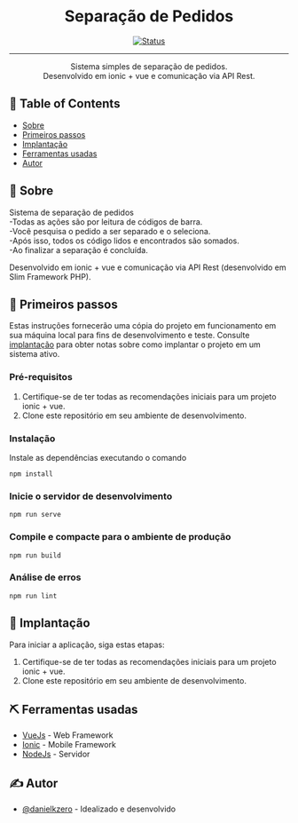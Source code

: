 <h1 align="center">Separação de Pedidos</h1>

<div align="center">

[![Status](https://img.shields.io/badge/status-active-success.svg)]()

</div>

---

<p align="center"> 
  Sistema simples de separação de pedidos. <br> 
  Desenvolvido em ionic + vue e comunicação via API Rest. <br>
</p>

## 📝 Table of Contents

- [Sobre](#sobre)
- [Primeiros passos](#primeiros_passos)
- [Implantação](#implantacao)
- [Ferramentas usadas](#ferramentas_usadas)
- [Autor](#autor)

## 🧐 Sobre <a name = "about"></a>

Sistema de separação de pedidos <br>
-Todas as ações são por leitura de códigos de barra. <br>
-Você pesquisa o pedido a ser separado e o seleciona. <br>
-Após isso, todos os código lidos e encontrados são somados. <br>
-Ao finalizar a separação é concluída.

Desenvolvido em ionic + vue e comunicação via API Rest (desenvolvido em Slim Framework PHP).

## 🏁 Primeiros passos <a name = "primeiros_passos"></a>

Estas instruções fornecerão uma cópia do projeto em funcionamento em sua máquina local para fins de desenvolvimento e teste. Consulte [implantação](#implantacao) para obter notas sobre como implantar o projeto em um sistema ativo.

### Pré-requisitos

1. Certifique-se de ter todas as recomendações iniciais para um projeto ionic + vue.
2. Clone este repositório em seu ambiente de desenvolvimento.

### Instalação

Instale as dependências executando o comando

```
npm install
```

### Inicie o servidor de desenvolvimento

```
npm run serve
```

### Compile e compacte para o ambiente de produção

```
npm run build
```

### Análise de erros

```
npm run lint
```

## 🚀 Implantação <a name = "implantacao"></a>

Para iniciar a aplicação, siga estas etapas:

1. Certifique-se de ter todas as recomendações iniciais para um projeto ionic + vue.
2. Clone este repositório em seu ambiente de desenvolvimento.

## ⛏️ Ferramentas usadas <a name = "ferramentas_usadas"></a>

- [VueJs](https://vuejs.org/) - Web Framework
- [Ionic](https://ionicframework.com//) - Mobile Framework
- [NodeJs](https://nodejs.org/en/) - Servidor

## ✍️ Autor <a name = "autor"></a>

- [@danielkzero](https://github.com/danielkzero) - Idealizado e desenvolvido